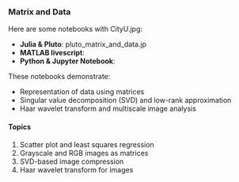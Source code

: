 ### Matrix and Data

Here are some notebooks with CityU.jpg: 
- **Julia & Pluto**: pluto_matrix_and_data.jp
- **MATLAB livescript**:
- **Python & Jupyter Notebook**:  

These notebooks demonstrate:
- Representation of data using matrices
- Singular value decomposition (SVD) and low-rank approximation
- Haar wavelet transform and multiscale image analysis

#### Topics
1. Scatter plot and least squares regression
2. Grayscale and RGB images as matrices
3. SVD-based image compression
4. Haar wavelet transform for images
